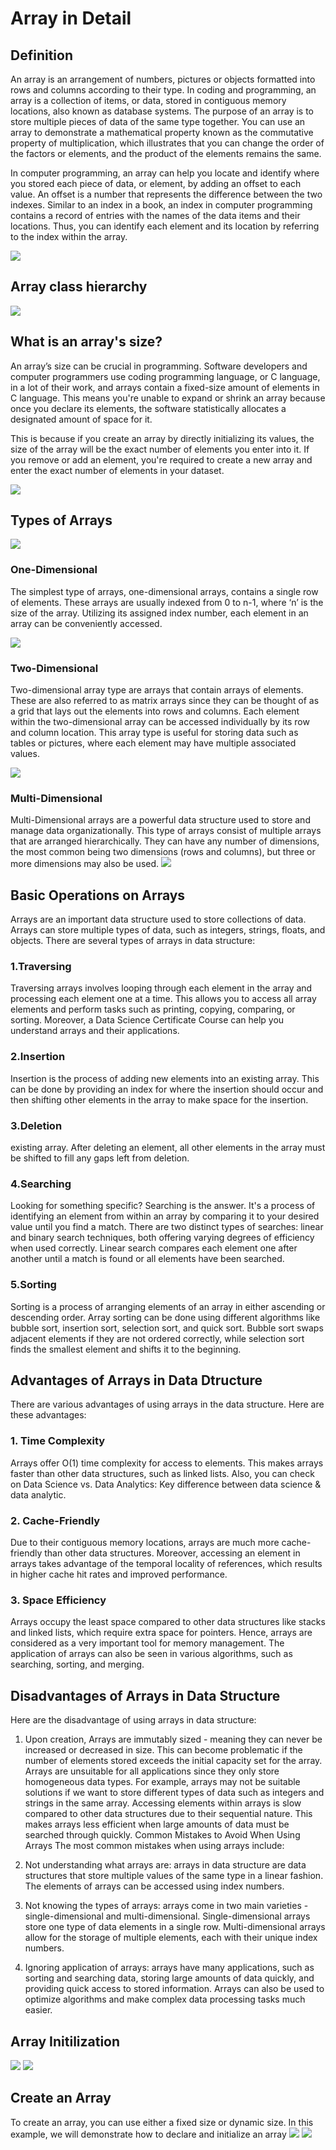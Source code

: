 # Array in Detail

## Definition 

An array is an arrangement of numbers, pictures or objects formatted into rows and columns according to their type. In coding and programming, an array is a collection of items, or data, stored in contiguous memory locations, also known as database systems. The purpose of an array is to store multiple pieces of data of the same type together. You can use an array to demonstrate a mathematical property known as the commutative property of multiplication, which illustrates that you can change the order of the factors or elements, and the product of the elements remains the same. 

In computer programming, an array can help you locate and identify where you stored each piece of data, or element, by adding an offset to each value. An offset is a number that represents the difference between the two indexes. Similar to an index in a book, an index in computer programming contains a record of entries with the names of the data items and their locations. Thus, you can identify each element and its location by referring to the index within the array.

![](../Images/Array/PrimitiveTypeArray.png)

## Array class hierarchy
![](../Images/Array/array%20class%20hir.png)


## What is an array's size?
An array’s size can be crucial in programming. Software developers and computer programmers use coding programming language, or C language, in a lot of their work, and arrays contain a fixed-size amount of elements in C language. This means you're unable to expand or shrink an array because once you declare its elements, the software statistically allocates a designated amount of space for it.

This is because if you create an array by directly initializing its values, the size of the array will be the exact number of elements you enter into it. If you remove or add an element, you're required to create a new array and enter the exact number of elements in your dataset.

![](../Images/Array/array%20size.png)




## Types of Arrays
![](../Images/Array/types%20of%20array.png)
### One-Dimensional
 The simplest type of arrays, one-dimensional arrays, contains a single row of elements. These arrays are usually indexed from 0 to n-1, where ‘n’ is the size of the array. Utilizing its assigned index number, each element in an array can be conveniently accessed.

![](../Images/Array/one%20dim%20array.png)

### Two-Dimensional
 Two-dimensional array type are arrays that contain arrays of elements. These are also referred to as matrix arrays since they can be thought of as a grid that lays out the elements into rows and columns. Each element within the two-dimensional array can be accessed individually by its row and column location. This array type is useful for storing data such as tables or pictures, where each element may have multiple associated values.
 
![](../Images/Array/two%20dim%20array.png)

### Multi-Dimensional
 Multi-Dimensional arrays are a powerful data structure used to store and manage data organizationally. This type of arrays consist of multiple arrays that are arranged hierarchically. They can have any number of dimensions, the most common being two dimensions (rows and columns), but three or more dimensions may also be used.
![](../Images/Array/three%20dim.png)

## Basic Operations on Arrays
 Arrays are an important data structure used to store collections of data. Arrays can store multiple types of data, such as integers, strings, floats, and objects. There are several types of arrays in data structure:

### 1.Traversing
 Traversing arrays involves looping through each element in the array and processing each element one at a time. This allows you to access all array elements and perform tasks such as printing, copying, comparing, or sorting. Moreover, a Data Science Certificate Course can help you understand arrays and their applications.

### 2.Insertion
 Insertion is the process of adding new elements into an existing array. This can be done by providing an index for where the insertion should occur and then shifting other elements in the array to make space for the insertion.

### 3.Deletion
existing array. After deleting an element, all other elements in the array must be shifted to fill any gaps left from deletion.

### 4.Searching
 Looking for something specific? Searching is the answer. It's a process of identifying an element from within an array by comparing it to your desired value until you find a match. There are two distinct types of searches: linear and binary search techniques, both offering varying degrees of efficiency when used correctly. Linear search compares each element one after another until a match is found or all elements have been searched.

### 5.Sorting
 Sorting is a process of arranging elements of an array in either ascending or descending order. Array sorting can be done using different algorithms like bubble sort, insertion sort, selection sort, and quick sort. Bubble sort swaps adjacent elements if they are not ordered correctly, while selection sort finds the smallest element and shifts it to the beginning.



## Advantages of Arrays in Data Dtructure
There are various advantages of using arrays in the data structure. Here are these advantages:

### 1. Time Complexity
Arrays offer O(1) time complexity for access to elements. This makes arrays faster than other data structures, such as linked lists. Also, you can check on Data Science vs. Data Analytics: Key difference between data science & data analytic.

### 2. Cache-Friendly
Due to their contiguous memory locations, arrays are much more cache-friendly than other data structures. Moreover, accessing an element in arrays takes advantage of the temporal locality of references, which results in higher cache hit rates and improved performance.

### 3. Space Efficiency
Arrays occupy the least space compared to other data structures like stacks and linked lists, which require extra space for pointers. Hence, arrays are considered as a very important tool for memory management. The application of arrays can also be seen in various algorithms, such as searching, sorting, and merging.

## Disadvantages of Arrays in Data Structure
Here are the disadvantage of using arrays in data structure:

 1. Upon creation, Arrays are immutably sized - meaning they can never be increased or decreased in size. This can become problematic if the number of elements stored exceeds the initial capacity set for the array.  Arrays are unsuitable for all applications since they only store homogeneous data types. For example, arrays may not be suitable solutions if we want to store different types of data such as integers and strings in the same array.
Accessing elements within arrays is slow compared to other data structures due to their sequential nature. This makes arrays less efficient when large amounts of data must be searched through quickly.
Common Mistakes to Avoid When Using Arrays
The most common mistakes when using arrays include:

2. Not understanding what arrays are: arrays in data structure are data structures that store multiple values of the same type in a linear fashion. The elements of arrays can be accessed using index numbers.
3. Not knowing the types of arrays: arrays come in two main varieties - single-dimensional and multi-dimensional. Single-dimensional arrays store one type of data elements in a single row. Multi-dimensional arrays allow for the storage of multiple elements, each with their unique index numbers.
4. Ignoring application of arrays: arrays have many applications, such as sorting and searching data, storing large amounts of data quickly, and providing quick access to stored information. Arrays can also be used to optimize algorithms and make complex data processing tasks much easier.



## Array Initilization
![](./../Images/Array/array_init.png)
![](../Images/Array/array%20declearation.png)


## Create an Array
To create an array, you can use either a fixed size or dynamic size. In this example, we will demonstrate how to declare and initialize an array
![](../Images/Array/creating%20array.png)
![](../Images/Array/creating%20an%20array.png)